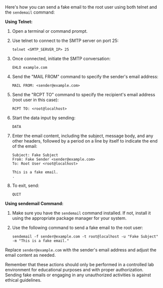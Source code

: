 Here's how you can send a fake email to the root user using both telnet and the `sendemail` command:

**Using Telnet:**

1. Open a terminal or command prompt.

2. Use telnet to connect to the SMTP server on port 25:

   ```
   telnet <SMTP_SERVER_IP> 25
   ```

3. Once connected, initiate the SMTP conversation:

   ```
   EHLO example.com
   ```

4. Send the "MAIL FROM" command to specify the sender's email address:

   ```
   MAIL FROM: <sender@example.com>
   ```

5. Send the "RCPT TO" command to specify the recipient's email address (root user in this case):

   ```
   RCPT TO: <root@localhost>
   ```

6. Start the data input by sending:

   ```
   DATA
   ```

7. Enter the email content, including the subject, message body, and any other headers, followed by a period on a line by itself to indicate the end of the email:

   ```
   Subject: Fake Subject
   From: Fake Sender <sender@example.com>
   To: Root User <root@localhost>

   This is a fake email.
   .
   ```

8. To exit, send:

   ```
   QUIT
   ```

**Using sendemail Command:**

1. Make sure you have the `sendemail` command installed. If not, install it using the appropriate package manager for your system.

2. Use the following command to send a fake email to the root user:

   ```
   sendemail -f sender@example.com -t root@localhost -u "Fake Subject" -m "This is a fake email."
   ```

Replace `sender@example.com` with the sender's email address and adjust the email content as needed.

Remember that these actions should only be performed in a controlled lab environment for educational purposes and with proper authorization. Sending fake emails or engaging in any unauthorized activities is against ethical guidelines.